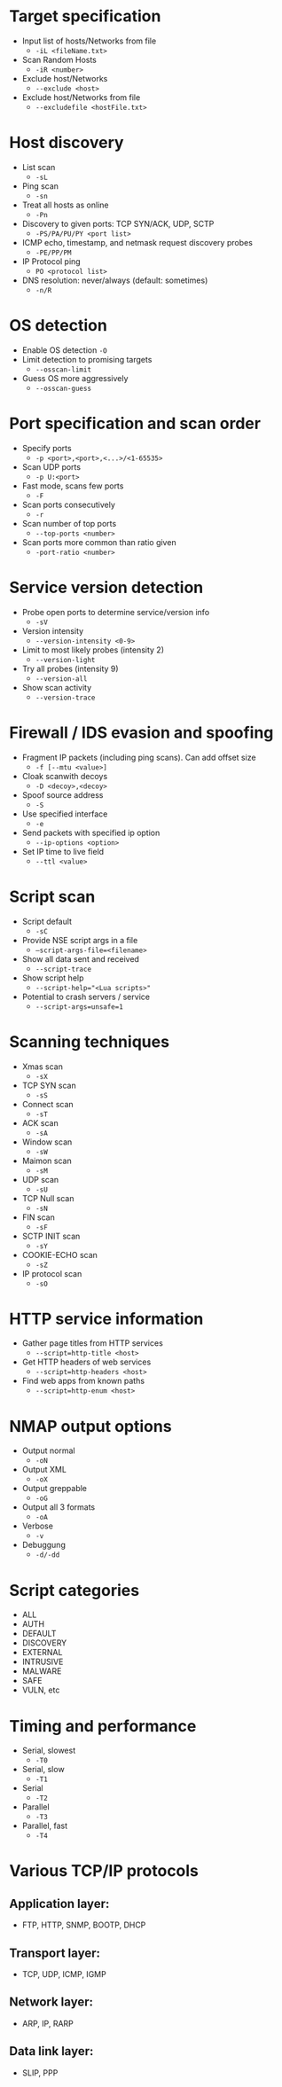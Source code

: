 # Target specification

* Input list of hosts/Networks from file
	* `-iL <fileName.txt>`
* Scan Random Hosts
	* `-iR <number>`
* Exclude host/Networks
	* `--exclude <host>`
* Exclude host/Networks from file
	* `--excludefile <hostFile.txt>`

# Host discovery

* List scan
	* `-sL`
* Ping scan
	* `-sn`
* Treat all hosts as online
	* `-Pn`
* Discovery to given ports: TCP SYN/ACK, UDP, SCTP
	* `-PS/PA/PU/PY <port list>`
* ICMP echo, timestamp, and netmask request discovery probes
	* `-PE/PP/PM`
* IP Protocol ping
	* `PO <protocol list>`
* DNS resolution: never/always (default: sometimes)
	* `-n/R`

# OS detection

* Enable OS detection
	`-O`
* Limit detection to promising targets
	* `--osscan-limit`
* Guess OS more aggressively
	* `--osscan-guess`

# Port specification and scan order

* Specify ports
	* `-p <port>,<port>,<...>/<1-65535>`
* Scan UDP ports
	* `-p U:<port>`
* Fast mode, scans few ports
	* `-F`
* Scan ports consecutively
	* `-r`
* Scan number of top ports
	* `--top-ports <number>`
* Scan ports more common than ratio given
	* `-port-ratio <number>`

# Service version detection

* Probe open ports to determine service/version info
	* `-sV`
* Version intensity
	* `--version-intensity <0-9>`
* Limit to most likely probes (intensity 2)
	* `--version-light`
* Try all probes (intensity 9)
	* `--version-all`
* Show scan activity
	* `--version-trace`

# Firewall / IDS evasion and spoofing
* Fragment IP packets (including ping scans). Can add offset size
	* `-f [--mtu <value>]`
* Cloak scanwith decoys
	* `-D <decoy>,<decoy>`
* Spoof source address
	* `-S`
* Use specified interface
	* `-e`
* Send packets with specified ip option
	* `--ip-options <option>`
* Set IP time to live field
	* `--ttl <value>`

# Script scan
* Script default
	* `-sC`
* Provide NSE script args in a file
	* `–script-args-file=<filename>`
* Show all data sent and received
	* `--script-trace`
* Show script help
	* `--script-help="<Lua scripts>"`
* Potential to crash servers / service
	* `--script-args=unsafe=1`

# Scanning techniques
* Xmas scan
	* `-sX`
* TCP SYN scan
	* `-sS`
* Connect scan
	* `-sT`
* ACK scan
	* `-sA`
* Window scan
	* `-sW`
* Maimon scan
	* `-sM`
* UDP scan
	* `-sU`
* TCP Null scan
	* `-sN`
* FIN scan
	* `-sF`
* SCTP INIT scan
	* `-sY`
* COOKIE-ECHO scan
	* `-sZ`
* IP protocol scan
	* `-sO`

# HTTP service information
* Gather page titles from HTTP services
	* `--script=http-title <host>`
* Get HTTP headers of web services
	* `--script=http-headers <host>`
* Find web apps from known paths
	* `--script=http-enum <host>`

# NMAP output options
* Output normal
	* `-oN`
* Output XML
	* `-oX`
* Output greppable
	* `-oG`
* Output all 3 formats
	* `-oA`
* Verbose
	* `-v`
* Debuggung
	* `-d/-dd`

# Script categories
* ALL
* AUTH
* DEFAULT
* DISCOVERY
* EXTERNAL
* INTRUSIVE
* MALWARE
* SAFE
* VULN, etc

# Timing and performance
* Serial, slowest
	* `-T0`
* Serial, slow
	* `-T1`
* Serial
	* `-T2`
* Parallel
	* `-T3`
* Parallel, fast
	* `-T4`

# Various TCP/IP protocols

## Application layer:
* FTP, HTTP, SNMP, BOOTP, DHCP
## Transport layer:
* TCP, UDP, ICMP, IGMP
## Network layer:
* ARP, IP, RARP
## Data link layer:
* SLIP, PPP